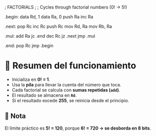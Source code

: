 ; FACTORIALS
;
; Cycles through factorial numbers (0! -> 5!)


.begin:
	data Rd, 1
	data Ra, 0
	push Ra
	inc Ra


.next:
	pop Rc
	inc Rc
	push Rc
	mov Rd, Ra
	mov Rb, Ra


.mul:
	add Ra
	jc .end
	dec Rc
	jz .next
	jmp .mul


.end:
	pop Rc
	jmp .begin


# 🧠 Resumen del funcionamiento


- Inicializa en **0! = 1**. 
- Usa la **pila** para llevar la cuenta del número que toca. 
- Cada factorial se calcula con **sumas repetidas (`add`)**. 
- El resultado se almacena en **`Rd`**. 
- Si el resultado excede **255**, se reinicia desde el principio. 


## 📌 Nota
El límite práctico es **5! = 120**, porque **6! = 720 → se desborda en 8 bits**. 

